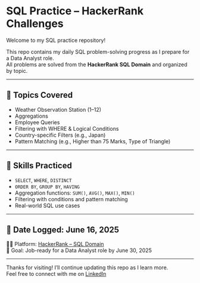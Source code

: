# SQL Practice – HackerRank Challenges

Welcome to my SQL practice repository!

This repo contains my daily SQL problem-solving progress as I prepare for a Data Analyst role.  
All problems are solved from the **HackerRank SQL Domain** and organized by topic.

---

## 📘 Topics Covered
- Weather Observation Station (1–12)
- Aggregations
- Employee Queries
- Filtering with WHERE & Logical Conditions
- Country-specific Filters (e.g., Japan)
- Pattern Matching (e.g., Higher than 75 Marks, Type of Triangle)

---

## 🧠 Skills Practiced
- `SELECT`, `WHERE`, `DISTINCT`
- `ORDER BY`, `GROUP BY`, `HAVING`
- Aggregation functions: `SUM()`, `AVG()`, `MAX()`, `MIN()`
- Filtering with conditions and pattern matching
- Real-world SQL use cases

---

## 📅 Date Logged: June 16, 2025  
👨‍💻 Platform: [HackerRank – SQL Domain](https://www.hackerrank.com/domains/sql)  
🎯 Goal: Job-ready for a Data Analyst role by June 30, 2025

---

Thanks for visiting! I’ll continue updating this repo as I learn more.  
Feel free to connect with me on [LinkedIn](https://www.linkedin.com/in/j-e-5ai)
